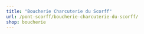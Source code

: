 ```yaml
---
title: "Boucherie Charcuterie du Scorff"
url: /pont-scorff/boucherie-charcuterie-du-scorff/
shop: boucherie
---
```


